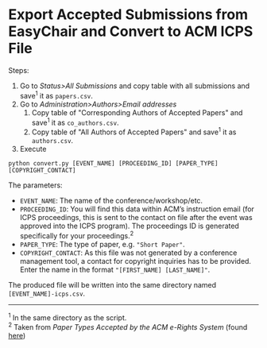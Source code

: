# Export Accepted Submissions from EasyChair and Convert to ACM ICPS File
Steps:
1. Go to *Status>All Submissions* and copy table with all submissions and save<sup>1</sup> it as `papers.csv`.
2. Go to *Administration>Authors>Email addresses*
    1. Copy table of "Corresponding Authors of Accepted Papers" and save<sup>1</sup> it as `co_authors.csv`.
    2. Copy table of "All Authors of Accepted Papers" and save<sup>1</sup> it as `authors.csv`.
3. Execute
```
python convert.py [EVENT_NAME] [PROCEEDING_ID] [PAPER_TYPE] [COPYRIGHT_CONTACT]
```

The parameters:
- `EVENT_NAME`: The name of the conference/workshop/etc.
- `PROCEEDING_ID`: You will find this data within ACM’s instruction email (for ICPS proceedings, this is sent to the contact on file after the event was approved into the ICPS program). The proceedings ID is generated specifically for your proceedings.<sup>2</sup>
- `PAPER_TYPE`: The type of paper, e.g. `"Short Paper"`.
- `COPYRIGHT_CONTACT`: As this file was not generated by a conference management tool, a contact for copyright inquiries has to be provided. Enter the name in the format `"[FIRST_NAME] [LAST_NAME]"`.

The produced file will be written into the same directory named `[EVENT_NAME]-icps.csv`.

---
<sup>1</sup> In the same directory as the script.<br>
<sup>2</sup> Taken from *Paper Types Accepted by the ACM e-Rights System* (found [here](https://www.acm.org/binaries/content/assets/publications/taps/papertypes-csvfields-current.pdf))
